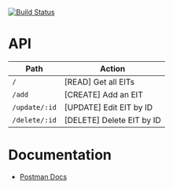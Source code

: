 [![Build Status](https://travis-ci.com/Usheninte/eit-api.svg?branch=master)](https://travis-ci.com/Usheninte/eit-api)

# API

| Path          | Action                    |
| ------------- | ------------------------- |
| `/`           | [READ] Get all EITs       |
| `/add`        | [CREATE] Add an EIT       |
| `/update/:id` | [UPDATE] Edit EIT by ID   |
| `/delete/:id` | [DELETE] Delete EIT by ID |

# Documentation

-   [Postman Docs](https://documenter.getpostman.com/view/4525265/SWT5iLpw?version=latest)
